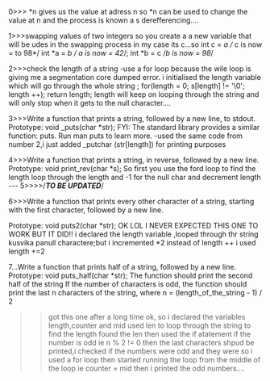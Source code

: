0>>> *n gives us the value at adress n
so *n can be used to change the value at n and the process is known a s derefferencing....

1>>>swapping  values of two integers
so you create a a new variable that will be udes in the swapping process
 in my case its c...so
 int c = *a /*  c is now = to 98*/
 int  *a = *b  /* *a is now = 42*/;
 int *b =  c /*b is now = 98*/

2>>>check the length of a string
-use a for loop because the wile loop is giving me a segmentation core dumped error.
i initialised the length variable which will go through the whole string ;
for(length = 0; s[length] != '\0'; length ++);
return length;
length will keep on looping through the string and will only stop when it gets to the null character....

3>>>Write a function that prints a string, followed by a new line, to stdout.
Prototype: void _puts(char *str);
FYI: The standard library provides a similar function: puts. Run man puts to learn more.
-used the same code from number 2,i just added _putchar (str[length]) for printing purposes

4>>>Write a function that prints a string, in reverse, followed by a new line.
Prototype: void print_rev(char *s);
So first you use the ford loop to find the length
loop through the length and -1 for the null char and decrement length ---
5>>>>/***TO BE UPDATED***/




6>>>Write a function that prints every other character of a string, starting with the first character, followed by a new line.

Prototype: void puts2(char *str);
OK  LOL I NEVER EXPECTED THIS ONE TO WORK BUT IT DID!!
i declared the length variable ,looped through thr string kusvika panull charactere;but i incremented *2 instead of length ++ i used length +=2

7...Write a function that prints half of a string, followed by a new line.
Prototype: void puts_half(char *str);
The function should print the second half of the string
If the number of characters is odd, the function should print the last n characters of the string, where n = (length_of_the_string - 1) / 2
>>got this one after a long time ok, so i  declared the variables length,counter and mid
used len to loop through the string to find the length
found the len then used the if atatement
if the number is odd ie n % 2  != 0 then the last characters shpud be printed,i checked if the numbers were odd and they were so i used a for loop  then started running the loop from the middle of the loop ie counter = mid then i printed the odd numbers....